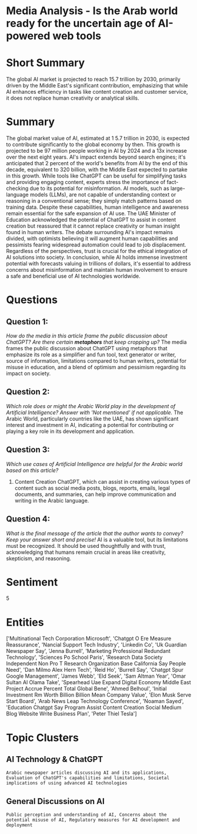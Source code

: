 # Media Analysis - Is the Arab world ready for the uncertain age of AI-powered web tools

# Short Summary
The global AI market is projected to reach 15.7 trillion by 2030, primarily driven by the Middle East's significant contribution, emphasizing that while AI enhances efficiency in tasks like content creation and customer service, it does not replace human creativity or analytical skills.

# Summary
The global market value of AI, estimated at 1
5.7 trillion in 2030, is expected to contribute significantly to the global economy by then. This growth is projected to be 97 million people working in AI by 2024 and a 13x increase over the next eight years.
AI's impact extends beyond search engines; it's anticipated that 2 percent of the world's benefits from AI by the end of this decade, equivalent to 320 billion, with the Middle East expected to partake in this growth.
While tools like ChatGPT can be useful for simplifying tasks and providing engaging content, experts stress the importance of fact-checking due to its potential for misinformation. AI models, such as large-language models (LLMs), are not capable of understanding context or reasoning in a conventional sense; they simply match patterns based on training data.
Despite these capabilities, human intelligence and awareness remain essential for the safe expansion of AI use. The UAE Minister of Education acknowledged the potential of ChatGPT to assist in content creation but reassured that it cannot replace creativity or human insight found in human writers.
The debate surrounding AI's impact remains divided, with optimists believing it will augment human capabilities and pessimists fearing widespread automation could lead to job displacement. Regardless of the perspectives, trust is crucial for the ethical integration of AI solutions into society.
In conclusion, while AI holds immense investment potential with forecasts valuing in trillions of dollars, it's essential to address concerns about misinformation and maintain human involvement to ensure a safe and beneficial use of AI technologies worldwide.

# Questions
## Question 1:
*How do the media in this article frame the public discussion about ChatGPT? Are there certain **metaphors** that keep cropping up?*
The media frames the public discussion about ChatGPT using metaphors that emphasize its role as a simplifier and fun tool, text generator or writer, source of information, limitations compared to human writers, potential for misuse in education, and a blend of optimism and pessimism regarding its impact on society.
## Question 2:
*Which role does or might the Arabic World play in the development of Artificial Intelligence? Answer with 'Not mentioned' if not applicable.*
The Arabic World, particularly countries like the UAE, has shown significant interest and investment in AI, indicating a potential for contributing or playing a key role in its development and application.
## Question 3:
*Which use cases of Artificial Intelligence are helpful for the Arabic world based on this article?*
1. Content Creation ChatGPT, which can assist in creating various types of content such as social media posts, blogs, reports, emails, legal documents, and summaries, can help improve communication and writing in the Arabic language.
## Question 4:
*What is the final message of the article that the author wants to convey? Keep your answer short and precise!*
AI is a valuable tool, but its limitations must be recognized. It should be used thoughtfully and with trust, acknowledging that humans remain crucial in areas like creativity, skepticism, and reasoning.

# Sentiment
5

# Entities
['Multinational Tech Corporation Microsoft', 'Chatgpt O Ere Measure Reassurance', 'Nancial Support Tech Industry', 'Linkedin Co', 'Uk Guardian Newspaper Say', 'Jenna Burrell', 'Marketing Professional Redundant Technology', 'Sciences Po School Paris', 'Research Data Society Independent Non Pro T Research Organization Base California Say People Need', 'Dan Milmo Alex Hern Tech', 'Reid Ho', 'Burrell Say', 'Chatgpt Spur Google Management', 'James Webb', 'Eld Seek', 'Sam Altman Year', 'Omar Sultan Al Olama Take', 'Spearhead Uae Expand Digital Economy Middle East Project Accrue Percent Total Global Bene', 'Ahmed Belhoul', 'Initial Investment Rm Worth Billion Billion Mean Company Value', 'Elon Musk Serve Start Board', 'Arab News Leap Technology Conference', 'Noaman Sayed', 'Education Chatgpt Say Program Assist Content Creation Social Medium Blog Website Write Business Plan', 'Peter Thiel Tesla']

# Topic Clusters
## AI Technology & ChatGPT
	Arabic newspaper articles discussing AI and its applications, Evaluation of ChatGPT's capabilities and limitations, Societal implications of using advanced AI technologies
## General Discussions on AI
	Public perception and understanding of AI, Concerns about the potential misuse of AI, Regulatory measures for AI development and deployment

